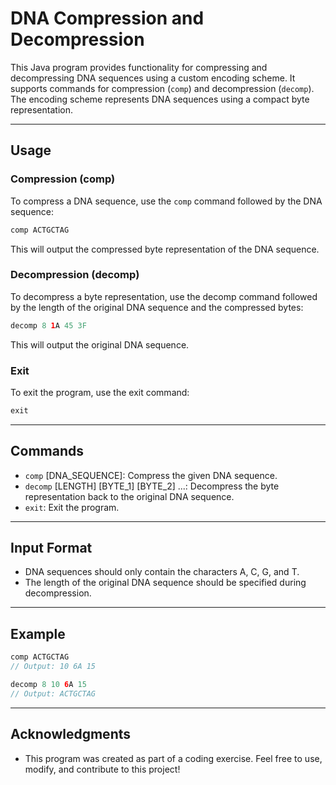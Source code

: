 # DNA Compression and Decompression

This Java program provides functionality for compressing and decompressing DNA sequences using a custom encoding scheme. It supports commands for compression (`comp`) and decompression (`decomp`). The encoding scheme represents DNA sequences using a compact byte representation.

______

## Usage

### Compression (comp)

To compress a DNA sequence, use the `comp` command followed by the DNA sequence:

```java
comp ACTGCTAG
```

This will output the compressed byte representation of the DNA sequence.

### Decompression (decomp)

To decompress a byte representation, use the decomp command followed by the length of the original DNA sequence and the compressed bytes:

```java
decomp 8 1A 45 3F
```

This will output the original DNA sequence.

### Exit

To exit the program, use the exit command:

```java
exit
```
______

## Commands
- `comp` [DNA_SEQUENCE]: Compress the given DNA sequence.
- `decomp` [LENGTH] [BYTE_1] [BYTE_2] ...: Decompress the byte representation back to the original DNA sequence.
- `exit`: Exit the program.

_____

## Input Format
- DNA sequences should only contain the characters A, C, G, and T.
- The length of the original DNA sequence should be specified during decompression.

_____

## Example
```java
comp ACTGCTAG
// Output: 10 6A 15

decomp 8 10 6A 15
// Output: ACTGCTAG
```

______

## Acknowledgments
- This program was created as part of a coding exercise. Feel free to use, modify, and contribute to this project!
